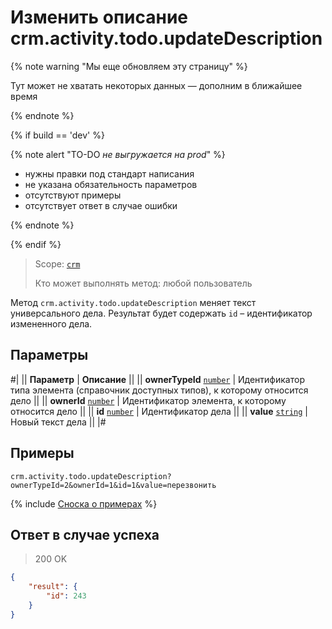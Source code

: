 # Изменить описание crm.activity.todo.updateDescription

{% note warning "Мы еще обновляем эту страницу" %}

Тут может не хватать некоторых данных — дополним в ближайшее время

{% endnote %}

{% if build == 'dev' %}

{% note alert "TO-DO _не выгружается на prod_" %}

- нужны правки под стандарт написания
- не указана обязательность параметров
- отсутствуют примеры
- отсутствует ответ в случае ошибки

{% endnote %}

{% endif %}

> Scope: [`crm`](../../../../scopes/permissions.md)
>
> Кто может выполнять метод: любой пользователь

Метод `crm.activity.todo.updateDescription` меняет текст универсального дела. Результат будет содержать `id` – идентификатор измененного дела.

## Параметры

#|
|| **Параметр** | **Описание** ||
|| **ownerTypeId**
[`number`](../../../../data-types.md) | Идентификатор типа элемента (справочник доступных типов), к которому относится дело ||
|| **ownerId**
[`number`](../../../../data-types.md) | Идентификатор элемента, к которому относится дело ||
|| **id**
[`number`](../../../../data-types.md) | Идентификатор дела ||
|| **value**
[`string`](../../../../data-types.md) | Новый текст дела ||
|#

## Примеры

```http
crm.activity.todo.updateDescription?ownerTypeId=2&ownerId=1&id=1&value=перезвонить
```

{% include [Сноска о примерах](../../../../../_includes/examples.md) %}

## Ответ в случае успеха

> 200 OK
```json
{
    "result": {
        "id": 243
    }
}
```